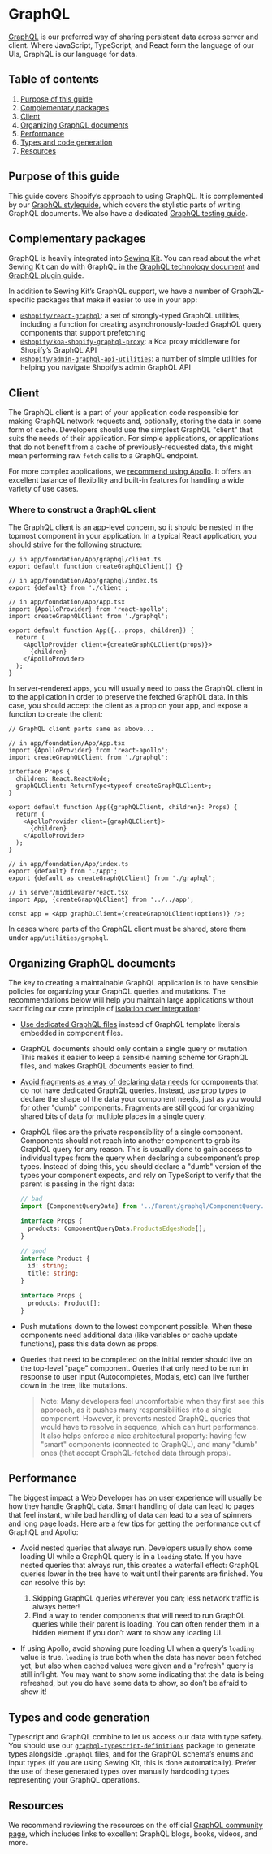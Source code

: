 # GraphQL

[GraphQL](https://graphql.org) is our preferred way of sharing persistent data across server and client. Where JavaScript, TypeScript, and React form the language of our UIs, GraphQL is our language for data.

## Table of contents

1. [Purpose of this guide](#purpose-of-this-guide)
1. [Complementary packages](#complementary-packages)
1. [Client](#client)
1. [Organizing GraphQL documents](#organizing-graphql-documents)
1. [Performance](#performance)
1. [Types and code generation](#types-and-code-generation)
1. [Resources](#resources)

## Purpose of this guide

This guide covers Shopify’s approach to using GraphQL. It is complemented by our [GraphQL styleguide](../../Styleguides/GraphQL.md), which covers the stylistic parts of writing GraphQL documents. We also have a dedicated [GraphQL testing guide](./Testing.md).

## Complementary packages

GraphQL is heavily integrated into [Sewing Kit](https://github.com/Shopify/sewing-kit). You can read about the what Sewing Kit can do with GraphQL in the [GraphQL technology document](https://github.com/Shopify/sewing-kit/blob/master/docs/technologies/graphql.md) and [GraphQL plugin guide](https://github.com/Shopify/sewing-kit/blob/master/docs/plugins/graphql.md).

In addition to Sewing Kit’s GraphQL support, we have a number of GraphQL-specific packages that make it easier to use in your app:

* [`@shopify/react-graphql`](https://github.com/Shopify/quilt/tree/master/packages/react-graphql): a set of strongly-typed GraphQL utilities, including a function for creating asynchronously-loaded GraphQL query components that support prefetching
* [`@shopify/koa-shopify-graphql-proxy`](https://github.com/Shopify/quilt/tree/master/packages/koa-shopify-graphql-proxy): a Koa proxy middleware for Shopify’s GraphQL API
* [`@shopify/admin-graphql-api-utilities`](https://github.com/Shopify/quilt/tree/master/packages/admin-graphql-api-utilities): a number of simple utilities for helping you navigate Shopify’s admin GraphQL API

## Client

The GraphQL client is a part of your application code responsible for making GraphQL network requests and, optionally, storing the data in some form of cache. Developers should use the simplest GraphQL "client" that suits the needs of their application. For simple applications, or applications that do not benefit from a cache of previously-requested data, this might mean performing raw `fetch` calls to a GraphQL endpoint.

For more complex applications, we [recommend using Apollo](../../Decision%20records/02%20-%20Use%20Apollo%20as%20our%20GraphQL%20client). It offers an excellent balance of flexibility and built-in features for handling a wide variety of use cases.

### Where to construct a GraphQL client

The GraphQL client is an app-level concern, so it should be nested in the topmost component in your application. In a typical React application, you should strive for the following structure:

```tsx
// in app/foundation/App/graphql/client.ts
export default function createGraphQLClient() {}

// in app/foundation/App/graphql/index.ts
export {default} from './client';

// in app/foundation/App/App.tsx
import {ApolloProvider} from 'react-apollo';
import createGraphQLClient from './graphql';

export default function App({...props, children}) {
  return (
    <ApolloProvider client={createGraphQLClient(props)}>
      {children}
    </ApolloProvider>
  );
}
```

In server-rendered apps, you will usually need to pass the GraphQL client in to the application in order to preserve the fetched GraphQL data. In this case, you should accept the client as a prop on your app, and expose a function to create the client:

```tsx
// GraphQL client parts same as above...

// in app/foundation/App/App.tsx
import {ApolloProvider} from 'react-apollo';
import createGraphQLClient from './graphql';

interface Props {
  children: React.ReactNode;
  graphQLClient: ReturnType<typeof createGraphQLClient>;
}

export default function App({graphQLClient, children}: Props) {
  return (
    <ApolloProvider client={graphQLClient}>
      {children}
    </ApolloProvider>
  );
}

// in app/foundation/App/index.ts
export {default} from './App';
export {default as createGraphQLClient} from './graphql';

// in server/middleware/react.tsx
import App, {createGraphQLClient} from '../../app';

const app = <App graphQLClient={createGraphQLClient(options)} />;
```

In cases where parts of the GraphQL client must be shared, store them under `app/utilities/graphql`.

## Organizing GraphQL documents

The key to creating a maintainable GraphQL application is to have sensible policies for organizing your GraphQL queries and mutations. The recommendations below will help you maintain large applications without sacrificing our core principle of [isolation over integration](../../Principles/4%20-%20Isolation%20over%20integration):

* [Use dedicated GraphQL files](../../Decision%20records/08%20-%20We%20use%20dedicated%20files%20to%20store%20GraphQL%20documents.md) instead of GraphQL template literals embedded in component files.

* GraphQL documents should only contain a single query or mutation. This makes it easier to keep a sensible naming scheme for GraphQL files, and makes GraphQL documents easier to find.

* [Avoid fragments as a way of declaring data needs](../../Decision%20records/09%20-%20We%20do%20not%20use%20fragments%20tied%20to%20React%20components.md) for components that do not have dedicated GraphQL queries. Instead, use prop types to declare the shape of the data your component needs, just as you would for other "dumb" components. Fragments are still good for organizing shared bits of data for multiple places in a single query.

* GraphQL files are the private responsibility of a single component. Components should not reach into another component to grab its GraphQL query for any reason. This is usually done to gain access to individual types from the query when declaring a subcomponent’s prop types. Instead of doing this, you should declare a "dumb" version of the types your component expects, and rely on TypeScript to verify that the parent is passing in the right data:

  ```ts
  // bad
  import {ComponentQueryData} from '../Parent/graphql/ComponentQuery.graphql';

  interface Props {
    products: ComponentQueryData.ProductsEdgesNode[];
  }

  // good
  interface Product {
    id: string;
    title: string;
  }

  interface Props {
    products: Product[];
  }
  ```

* Push mutations down to the lowest component possible. When these components need additional data (like variables or cache update functions), pass this data down as props.

* Queries that need to be completed on the initial render should live on the top-level "page" component. Queries that only need to be run in response to user input (Autocompletes, Modals, etc) can live further down in the tree, like mutations.

  > Note: Many developers feel uncomfortable when they first see this approach, as it pushes many responsibilities into a single component. However, it prevents nested GraphQL queries that would have to resolve in sequence, which can hurt performance. It also helps enforce a nice architectural property: having few "smart" components (connected to GraphQL), and many "dumb" ones (that accept GraphQL-fetched data through props).

## Performance

The biggest impact a Web Developer has on user experience will usually be how they handle GraphQL data. Smart handling of data can lead to pages that feel instant, while bad handling of data can lead to a sea of spinners and long page loads. Here are a few tips for getting the performance out of GraphQL and Apollo:

* Avoid nested queries that always run. Developers usually show some loading UI while a GraphQL query is in a `loading` state. If you have nested queries that always run, this creates a waterfall effect: GraphQL queries lower in the tree have to wait until their parents are finished. You can resolve this by:

  1. Skipping GraphQL queries wherever you can; less network traffic is always better!
  2. Find a way to render components that will need to run GraphQL queries while their parent is loading. You can often render them in a hidden element if you don’t want to show any loading UI.

* If using Apollo, avoid showing pure loading UI when a query’s `loading` value is true. `loading` is true both when the data has never been fetched yet, but also when cached values were given and a "refresh" query is still inflight. You may want to show some indicating that the data is being refreshed, but you do have some data to show, so don’t be afraid to show it!

## Types and code generation

Typescript and GraphQL combine to let us access our data with type safety. You should use our [`graphql-typescript-definitions`](https://github.com/Shopify/graphql-tools-web/tree/master/packages/graphql-typescript-definitions) package to generate types alongside `.graphql` files, and for the GraphQL schema’s enums and input types (if you are using Sewing Kit, this is done automatically). Prefer the use of these generated types over manually hardcoding types representing your GraphQL operations.

## Resources

We recommend reviewing the resources on the official [GraphQL community page](https://graphql.org/community/), which includes links to excellent GraphQL blogs, books, videos, and more.
